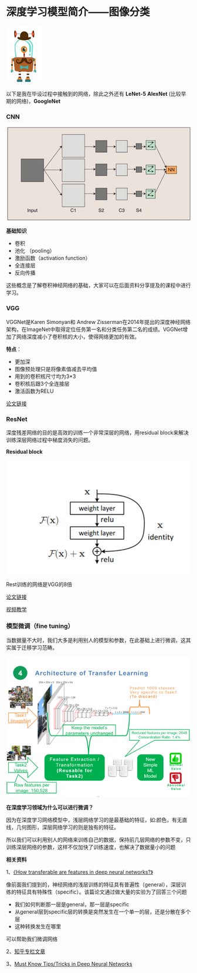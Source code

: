 # 深度学习模型简介——图像分类



![robot6](img\robot6.png)

以下是我在毕设过程中接触到的网络，除此之外还有 **LeNet-5**  **AlexNet**  (比较早期的网络)，**GoogleNet**

### CNN

![cnn](img\cnn.jpg)

**基础知识**

* 卷积
* 池化 （pooling）
* 激励函数（activation function）
* 全连接层
* 反向传播 

这些概念是了解卷积神经网络的基础，大家可以在后面资料分享提及的课程中进行学习。

### VGG

VGGNet是Karen Simonyan和 Andrew Zisserman在2014年提出的深度神经网络架构，在ImageNet中取得定位任务第一名和分类任务第二名的成绩。VGGNet增加了网络深度减小了卷积核的大小，使得网络更加的有效。

**特点**：

* 更加深
* 图像预处理只是将像素值减去平均值
* 用到的卷积核尺寸均为3*3
* 卷积核后跟3个全连接层
* 激活函数为RELU

[论文链接](http://xueshu.baidu.com/s?wd=paperuri%3A%282801f41808e377a1897a3887b6758c59%29&filter=sc_long_sign&tn=SE_xueshusource_2kduw22v&sc_vurl=http%3A%2F%2Farxiv.org%2Fpdf%2F1409.1556&ie=utf-8&sc_us=7831563276134646431)

### ResNet

深度残差网络的目的是高效的训练一个非常深层的网络，用residual block来解决训练深层网络过程中梯度消失的问题。

**Residual block**

![rest](img\rest.PNG)

Rest训练的网络是VGG的8倍

[论文链接](http://xueshu.baidu.com/s?wd=paperuri%3A%283821a90f58762386e257eb4e6fa11f79%29&filter=sc_long_sign&tn=SE_xueshusource_2kduw22v&sc_vurl=http%3A%2F%2Farxiv.org%2Fabs%2F1512.03385&ie=utf-8&sc_us=8691480010698282026)

[视频教学](https://www.youtube.com/watch?v=K0uoBKBQ1gA)

### 模型微调（fine tuning）

当数据量不大时，我们大多是利用别人的模型和参数，在此基础上进行微调，这其实属于迁移学习范畴。

![trasnferlearning](img\trasnferlearning.PNG)



**在深度学习领域为什么可以进行微调？**

因为在深度学习网络模型中，浅层网络学习的是最基础的特征，如:颜色，有无直线，几何图形，深层网络学习的则是独有的特征。

所以我们可以利用别人的网络来训练自己的数据，保持前几层网络的参数不变，只训练深层网络的参数，这样不仅加快了训练速度，也解决了数据量小的问题

**相关资料**

1、[《How transferable are features in deep neural  networks?》](http://xueshu.baidu.com/s?wd=paperuri%3A%288893c347d545d6edd2cb2fede1c3dfa6%29&filter=sc_long_sign&tn=SE_xueshusource_2kduw22v&sc_vurl=http%3A%2F%2Farxiv.org%2Fabs%2F1411.1792&ie=utf-8&sc_us=7158072134074889645)

像前面我们提到的，神经网络的浅层训练的特征具有普遍性（general），深层训练的特征具有特殊性（specific）。该篇论文通过做大量的实验为了回答三个问题

- 我们如何判断那一层是general，那一层是specific
- 从general层到specific层的转换是突然发生在一个单一的层，还是分散在多个层
- 这种转换发生在哪里

可以帮助我们微调网络

2、[知乎专栏文章](https://zhuanlan.zhihu.com/p/22624331)

3、[Must Know Tips/Tricks in Deep Neural Networks]([http://lamda.nju.edu.cn/weixs/project/CNNTricks/CNNTricks.html](http://lamda.nju.edu.cn/weixs/project/CNNTricks/CNNTricks.html))








